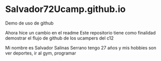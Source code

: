 # Salvador72Ucamp.github.io
Demo de uso de github

Ahora hice un cambio en el readme
Este repositorio tiene como finalidad demostrar el flujo de github de los ucampers del c12


Mi nombre es Salvador Salinas Serrano 
tengo 27 años y mis hobbies son ver deportes, ir al gym, programar